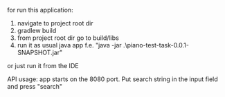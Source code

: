 for run this application:
1) navigate to project root dir
2) gradlew build
3) from project root dir go to build/libs
4) run it as usual java app f.e. "java -jar .\piano-test-task-0.0.1-SNAPSHOT.jar"

or just run it from the IDE

API usage:
app starts on the 8080 port. Put search string in the input field and press "search"
